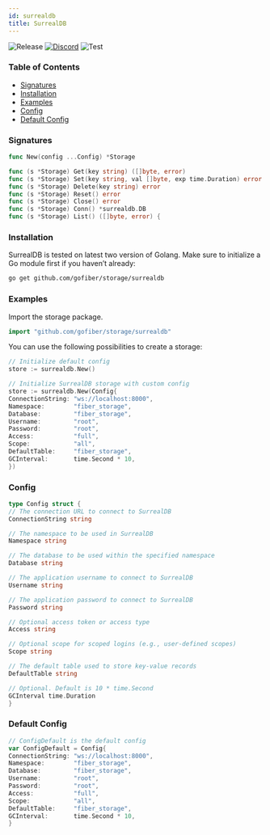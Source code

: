 ```yaml
---
id: surrealdb
title: SurrealDB
---
```


![Release](https://img.shields.io/github/v/tag/gofiber/storage?filter=surrealdb*)
[![Discord](https://img.shields.io/discord/704680098577514527?style=flat&label=%F0%9F%92%AC%20discord&color=00ACD7)](https://gofiber.io/discord)
![Test](https://img.shields.io/github/actions/workflow/status/gofiber/storage/test-surrealdb.yml?label=Tests)

### Table of Contents

- [Signatures](#signatures)
- [Installation](#installation)
- [Examples](#examples)
- [Config](#config)
- [Default Config](#default-config)

### Signatures

```go
func New(config ...Config) *Storage

func (s *Storage) Get(key string) ([]byte, error)
func (s *Storage) Set(key string, val []byte, exp time.Duration) error
func (s *Storage) Delete(key string) error
func (s *Storage) Reset() error
func (s *Storage) Close() error
func (s *Storage) Conn() *surrealdb.DB
func (s *Storage) List() ([]byte, error) {
```

### Installation

SurrealDB is tested on latest two version of Golang.
Make sure to initialize a Go module first if you haven’t already:

```bash
go get github.com/gofiber/storage/surrealdb
```

### Examples

Import the storage package.

```go
import "github.com/gofiber/storage/surrealdb"
```

You can use the following possibilities to create a storage:

```go
// Initialize default config
store := surrealdb.New()

// Initialize SurrealDB storage with custom config
store := surrealdb.New(Config{
ConnectionString: "ws://localhost:8000",
Namespace:        "fiber_storage",
Database:         "fiber_storage",
Username:         "root",
Password:         "root",
Access:           "full",
Scope:            "all",
DefaultTable:     "fiber_storage",
GCInterval:       time.Second * 10,
})
```

### Config

```go
type Config struct {
// The connection URL to connect to SurrealDB
ConnectionString string

// The namespace to be used in SurrealDB
Namespace string

// The database to be used within the specified namespace
Database string

// The application username to connect to SurrealDB
Username string

// The application password to connect to SurrealDB
Password string

// Optional access token or access type
Access string

// Optional scope for scoped logins (e.g., user-defined scopes)
Scope string

// The default table used to store key-value records
DefaultTable string

// Optional. Default is 10 * time.Second
GCInterval time.Duration
}
```

### Default Config

```go
// ConfigDefault is the default config
var ConfigDefault = Config{
ConnectionString: "ws://localhost:8000",
Namespace:        "fiber_storage",
Database:         "fiber_storage",
Username:         "root",
Password:         "root",
Access:           "full",
Scope:            "all",
DefaultTable:     "fiber_storage",
GCInterval:       time.Second * 10,
}
```
